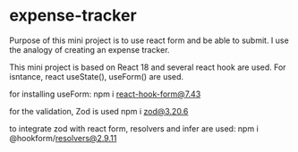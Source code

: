 # expense-tracker

Purpose of this mini project is to use react form and be able to submit.
I use the analogy of creating an expense tracker.


This mini project is based on React 18 and several react hook are used.
For isntance, react useState(), useForm() are used. 

for installing useForm:
npm i react-hook-form@7.43

for the validation, Zod is used
npm i zod@3.20.6

to integrate zod with react form, resolvers and infer are used:
npm i @hookform/resolvers@2.9.11
